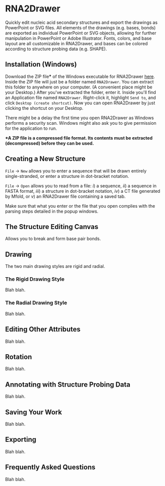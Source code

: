 # RNA2Drawer

Quickly edit nucleic acid secondary structures and export the drawings as PowerPoint or SVG files. All elements of the drawings (e.g. bases, bonds) are exported as individual PowerPoint or SVG objects, allowing for further manipulation in PowerPoint or Adobe Illustrator. Fonts, colors, and base layout are all customizable in RNA2Drawer, and bases can be colored according to structure probing data (e.g. SHAPE).

## Installation (Windows)

Download the ZIP file<b>*</b> of the Windows executable for RNA2Drawer [here](https://sourceforge.net/projects/rna2drawer/). Inside the ZIP file will just be a folder named `RNA2Drawer`. You can extract this folder to anywhere on your computer. (A convenient place might be your Desktop.) After you've extracted the folder, enter it. Inside you'll find an Application file named `RNA2Drawer`. Right-click it, highlight `Send to`, and click `Desktop (create shortcut)`. Now you can open RNA2Drawer by just clicking the shortcut on your Desktop.

There might be a delay the first time you open RNA2Drawer as Windows performs a security scan. Windows might also ask you to give permission for the application to run.

<b>*A ZIP file is a compressed file format. Its contents must be extracted (decompressed) before they can be used.</b>

## Creating a New Structure

`File` -> `New` allows you to enter a sequence that will be drawn entirely single-stranded, or enter a structure in dot-bracket notation.

`File` -> `Open` allows you to read from a file: <em>i</em>) a sequence, <em>ii</em>) a sequence in FASTA format, <em>iii</em>) a structure in dot-bracket notation, <em>iv</em>) a CT file generated by Mfold, or <em>v</em>) an RNA2Drawer file containing a saved tab.

Make sure that what you enter or the file that you open complies with the parsing steps detailed in the popup windows.

## The Structure Editing Canvas

Allows you to break and form base pair bonds.

## Drawing

The two main drawing styles are rigid and radial.

### The Rigid Drawing Style

Blah blah.

### The Radial Drawing Style

Blah blah.

## Editing Other Attributes

Blah blah.

## Rotation

Blah blah.

## Annotating with Structure Probing Data

Blah blah.

## Saving Your Work

Blah blah.

## Exporting

Blah blah.

## Frequently Asked Questions

Blah blah.
